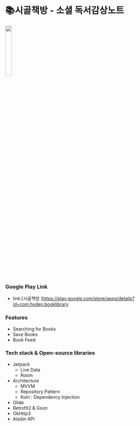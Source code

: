 # 📚시골책방 - 소셜 독서감상노트

<img src="https://user-images.githubusercontent.com/39892463/78905817-8230dc00-7ab9-11ea-884c-ec90da5db993.png" width="20%"/>

### Google Play Link
 - link:[시골책방 ]https://play.google.com/store/apps/details?id=com.hyden.booklibrary

### Features
 - Searching for Books
 - Save Books
 - Book Feed

### Tech stack & Open-source libraries
 - Jetpack
   - Live Data
   - Room
 - Architecture 
   - MVVM
   - Repository Pattern
   - Koin : Dependency Injection
 - Glide
 - Retrofit2 & Gson
 - OkHttp3
 - Aladin API
